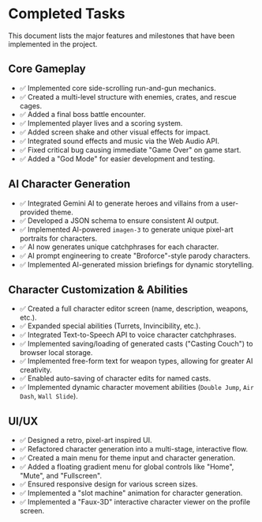 # Completed Tasks

This document lists the major features and milestones that have been implemented in the project.

## Core Gameplay
- ✅ Implemented core side-scrolling run-and-gun mechanics.
- ✅ Created a multi-level structure with enemies, crates, and rescue cages.
- ✅ Added a final boss battle encounter.
- ✅ Implemented player lives and a scoring system.
- ✅ Added screen shake and other visual effects for impact.
- ✅ Integrated sound effects and music via the Web Audio API.
- ✅ Fixed critical bug causing immediate "Game Over" on game start.
- ✅ Added a "God Mode" for easier development and testing.

## AI Character Generation
- ✅ Integrated Gemini AI to generate heroes and villains from a user-provided theme.
- ✅ Developed a JSON schema to ensure consistent AI output.
- ✅ Implemented AI-powered `imagen-3` to generate unique pixel-art portraits for characters.
- ✅ AI now generates unique catchphrases for each character.
- ✅ AI prompt engineering to create "Broforce"-style parody characters.
- ✅ Implemented AI-generated mission briefings for dynamic storytelling.

## Character Customization & Abilities
- ✅ Created a full character editor screen (name, description, weapons, etc.).
- ✅ Expanded special abilities (Turrets, Invincibility, etc.).
- ✅ Integrated Text-to-Speech API to voice character catchphrases.
- ✅ Implemented saving/loading of generated casts ("Casting Couch") to browser local storage.
- ✅ Implemented free-form text for weapon types, allowing for greater AI creativity.
- ✅ Enabled auto-saving of character edits for named casts.
- ✅ Implemented dynamic character movement abilities (`Double Jump`, `Air Dash`, `Wall Slide`).

## UI/UX
- ✅ Designed a retro, pixel-art inspired UI.
- ✅ Refactored character generation into a multi-stage, interactive flow.
- ✅ Created a main menu for theme input and character generation.
- ✅ Added a floating gradient menu for global controls like "Home", "Mute", and "Fullscreen".
- ✅ Ensured responsive design for various screen sizes.
- ✅ Implemented a "slot machine" animation for character generation.
- ✅ Implemented a "Faux-3D" interactive character viewer on the profile screen.